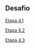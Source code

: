 ## Desafio

[Etapa 4.1](https://github.com/RafaKammler/Compass-UOL/blob/main/Sprint%201/Desafios/processamento_de_vendas.sh)

[Etapa 4.2](https://github.com/RafaKammler/Compass-UOL/blob/main/Sprint%201/Desafios/crontab)

[Etapa 4.3](https://github.com/RafaKammler/Compass-UOL/blob/main/Sprint%201/Desafios/consolidador_de_processamento_de_vendas.sh)

